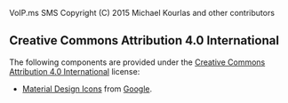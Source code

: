 VoIP.ms SMS
Copyright (C) 2015 Michael Kourlas and other contributors

## Creative Commons Attribution 4.0 International ##

The following components are provided under the [Creative Commons Attribution 4.0 International](https://creativecommons.org/licenses/by/4.0/) 
license:

* [Material Design Icons](https://github.com/google/material-design-icons) from [Google](http://www.google.com).
